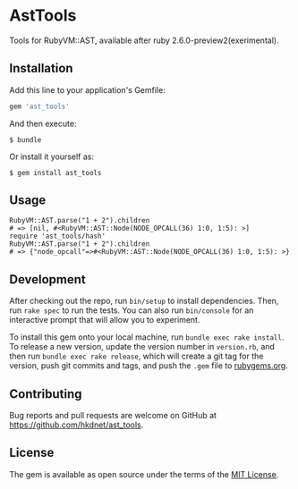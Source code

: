 # AstTools

Tools for RubyVM::AST, available after ruby 2.6.0-preview2(exerimental).

## Installation

Add this line to your application's Gemfile:

```ruby
gem 'ast_tools'
```

And then execute:

    $ bundle

Or install it yourself as:

    $ gem install ast_tools

## Usage

```
RubyVM::AST.parse("1 + 2").children
# => [nil, #<RubyVM::AST::Node(NODE_OPCALL(36) 1:0, 1:5): >]
require 'ast_tools/hash'
RubyVM::AST.parse("1 + 2").children
# => {"node_opcall"=>#<RubyVM::AST::Node(NODE_OPCALL(36) 1:0, 1:5): >}
```

## Development

After checking out the repo, run `bin/setup` to install dependencies. Then, run `rake spec` to run the tests. You can also run `bin/console` for an interactive prompt that will allow you to experiment.

To install this gem onto your local machine, run `bundle exec rake install`. To release a new version, update the version number in `version.rb`, and then run `bundle exec rake release`, which will create a git tag for the version, push git commits and tags, and push the `.gem` file to [rubygems.org](https://rubygems.org).

## Contributing

Bug reports and pull requests are welcome on GitHub at https://github.com/hkdnet/ast_tools.

## License

The gem is available as open source under the terms of the [MIT License](https://opensource.org/licenses/MIT).
